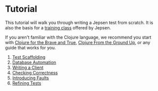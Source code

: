# Tutorial

This tutorial will walk you through writing a Jepsen test from scratch. It is
also the basis for a [training class](https://jepsen.io/training) offered by
Jepsen.

If you aren't familiar with the Clojure language, we recommend you start with
[Clojure for the Brave and True](http://www.braveclojure.com/), [Clojure From
the Ground Up](https://aphyr.com/posts/301-clojure-from-the-ground-up-welcome),
or any guide that works for you.

1. [Test Scaffolding](01-scaffolding.md)
2. [Database Automation](02-db.md)
3. [Writing a Client](03-client.md)
4. [Checking Correctness](04-checker.md)
5. [Introducing Faults](05-nemesis.md)
6. [Refining Tests](06-refining.md)
